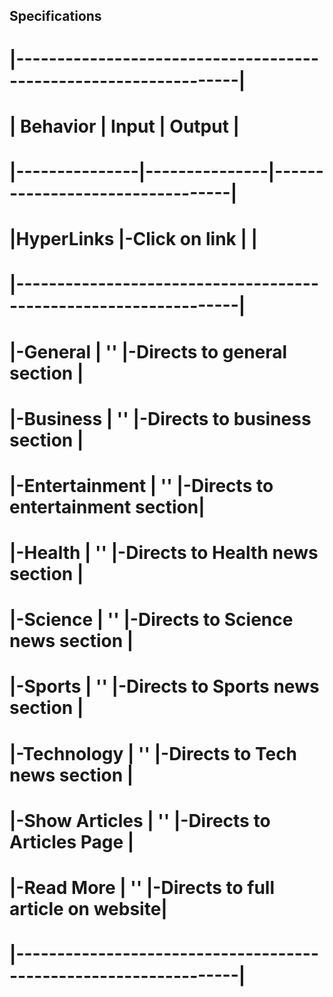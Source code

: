 ## Specifications 

# |-----------------------------------------------------------------|
# | Behavior      |  Input        | Output                          |
# |---------------|---------------|---------------------------------|
# |HyperLinks     |-Click on link |                                 |
# |-----------------------------------------------------------------|
# |-General       |     ''        |-Directs to general section      |
# |-Business      |     ''        |-Directs to business section     |
# |-Entertainment |     ''        |-Directs to entertainment section|
# |-Health        |     ''        |-Directs to Health news section  |
# |-Science       |     ''        |-Directs to Science news section |
# |-Sports        |     ''        |-Directs to Sports news section  |
# |-Technology    |     ''        |-Directs to Tech news section    |
# |-Show Articles |     ''        |-Directs to Articles Page        |
# |-Read More     |     ''        |-Directs to full article on website|
# |-----------------------------------------------------------------|